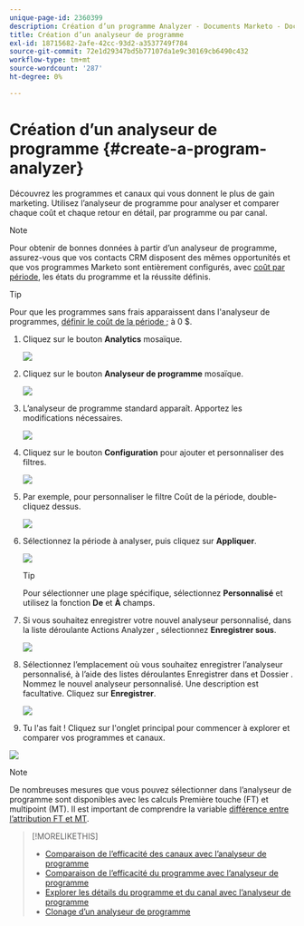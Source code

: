```yaml
---
unique-page-id: 2360399
description: Création d’un programme Analyzer - Documents Marketo - Documentation du produit
title: Création d’un analyseur de programme
exl-id: 18715682-2afe-42cc-93d2-a3537749f784
source-git-commit: 72e1d29347bd5b77107da1e9c30169cb6490c432
workflow-type: tm+mt
source-wordcount: '287'
ht-degree: 0%

---
```


# Création d’un analyseur de programme {#create-a-program-analyzer}

Découvrez les programmes et canaux qui vous donnent le plus de gain marketing. Utilisez l’analyseur de programme pour analyser et comparer chaque coût et chaque retour en détail, par programme ou par canal.

>[!NOTE]
>
>Pour obtenir de bonnes données à partir d’un analyseur de programme, assurez-vous que vos contacts CRM disposent des mêmes opportunités et que vos programmes Marketo sont entièrement configurés, avec [coût par période](/help/marketo/product-docs/reporting/revenue-cycle-analytics/revenue-tools/define-period-costs.md), les états du programme et la réussite définis.

>[!TIP]
>
>Pour que les programmes sans frais apparaissent dans l&#39;analyseur de programmes, [définir le coût de la période ;](/help/marketo/product-docs/reporting/revenue-cycle-analytics/revenue-tools/define-period-costs.md) à 0 $.

1. Cliquez sur le bouton **Analytics** mosaïque.

   ![](assets/image2014-9-17-13-3a7-3a1.png)

1. Cliquez sur le bouton **Analyseur de programme** mosaïque.

   ![](assets/program-analyzer-icon-hand.png)

1. L’analyseur de programme standard apparaît. Apportez les modifications nécessaires.

   ![](assets/image2016-10-31-15-3a3-3a9.png)

1. Cliquez sur le bouton **Configuration** pour ajouter et personnaliser des filtres.

   ![](assets/image2016-10-31-15-3a25-3a57.png)

1. Par exemple, pour personnaliser le filtre Coût de la période, double-cliquez dessus.

   ![](assets/image2016-10-31-15-3a33-3a2.png)

1. Sélectionnez la période à analyser, puis cliquez sur **Appliquer**.

   ![](assets/image2016-10-31-15-3a30-3a32.png)

   >[!TIP]
   >
   >Pour sélectionner une plage spécifique, sélectionnez **Personnalisé** et utilisez la fonction **De** et **À** champs.

1. Si vous souhaitez enregistrer votre nouvel analyseur personnalisé, dans la liste déroulante Actions Analyzer , sélectionnez **Enregistrer sous**.

   ![](assets/image2016-10-31-15-3a5-3a8.png)

1. Sélectionnez l’emplacement où vous souhaitez enregistrer l’analyseur personnalisé, à l’aide des listes déroulantes Enregistrer dans et Dossier . Nommez le nouvel analyseur personnalisé. Une description est facultative. Cliquez sur **Enregistrer**.

   ![](assets/image2016-10-31-15-3a7-3a19.png)

1. Tu l&#39;as fait ! Cliquez sur l&#39;onglet principal pour commencer à explorer et comparer vos programmes et canaux.

![](assets/november-custom-report.png)

>[!NOTE]
>
>De nombreuses mesures que vous pouvez sélectionner dans l’analyseur de programme sont disponibles avec les calculs Première touche (FT) et multipoint (MT). Il est important de comprendre la variable [différence entre l’attribution FT et MT](/help/marketo/product-docs/reporting/revenue-cycle-analytics/revenue-tools/attribution/understanding-attribution.md).

>[!MORELIKETHIS]
>
>* [Comparaison de l’efficacité des canaux avec l’analyseur de programme](/help/marketo/product-docs/reporting/revenue-cycle-analytics/program-analytics/compare-channel-effectiveness-with-the-program-analyzer.md)
>* [Comparaison de l’efficacité du programme avec l’analyseur de programme](/help/marketo/product-docs/reporting/revenue-cycle-analytics/program-analytics/compare-program-effectiveness-with-the-program-analyzer.md)
>* [Explorer les détails du programme et du canal avec l’analyseur de programme](/help/marketo/product-docs/reporting/revenue-cycle-analytics/program-analytics/explore-program-and-channel-details-with-the-program-analyzer.md)
>* [Clonage d’un analyseur de programme](/help/marketo/product-docs/reporting/revenue-cycle-analytics/program-analytics/clone-a-program-analyzer.md)

